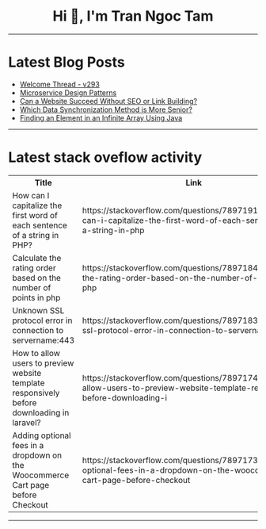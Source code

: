 <h1 align="center">Hi 👋, I'm Tran Ngoc Tam</h1>

---

# Latest Blog Posts 
<!-- BLOG-POST-LIST:START -->
- [Welcome Thread - v293](https://dev.to/devteam/welcome-thread-v293-kf1)
- [Microservice Design Patterns](https://dev.to/isaactony/microservice-design-patterns-11p5)
- [Can a Website Succeed Without SEO or Link Building?](https://dev.to/juddiy/can-a-website-succeed-without-seo-or-link-building-3j1n)
- [Which Data Synchronization Method is More Senior?](https://dev.to/seatunnel/which-data-synchronization-method-is-more-senior-2nh1)
- [Finding an Element in an Infinite Array Using Java](https://dev.to/mostafa_/finding-an-element-in-an-infinite-array-using-java-1f1f)
<!-- BLOG-POST-LIST:END -->

---

# Latest stack oveflow activity
<table>
  <tr><th>Title</th><th>Link</th></tr>
  <!-- STACKOVERFLOW:START --><tr><td>How can I capitalize the first word of each sentence of a string in PHP?</td><td>https://stackoverflow.com/questions/78971918/how-can-i-capitalize-the-first-word-of-each-sentence-of-a-string-in-php</td></tr><tr><td>Calculate the rating order based on the number of points in php</td><td>https://stackoverflow.com/questions/78971842/calculate-the-rating-order-based-on-the-number-of-points-in-php</td></tr><tr><td>Unknown SSL protocol error in connection to servername:443</td><td>https://stackoverflow.com/questions/78971835/unknown-ssl-protocol-error-in-connection-to-servername443</td></tr><tr><td>How to allow users to preview website template responsively before downloading in laravel?</td><td>https://stackoverflow.com/questions/78971740/how-to-allow-users-to-preview-website-template-responsively-before-downloading-i</td></tr><tr><td>Adding optional fees in a dropdown on the Woocommerce Cart page before Checkout</td><td>https://stackoverflow.com/questions/78971734/adding-optional-fees-in-a-dropdown-on-the-woocommerce-cart-page-before-checkout</td></tr><!-- STACKOVERFLOW:END -->
</table>

---


